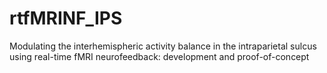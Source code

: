 # rtfMRINF_IPS
 Modulating the interhemispheric activity balance in the intraparietal sulcus using real-time fMRI neurofeedback: development and proof-of-concept
